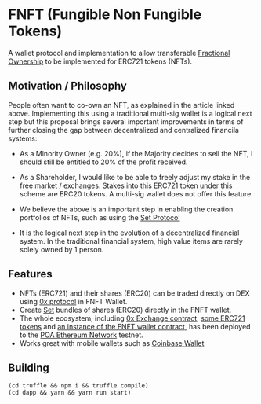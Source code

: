 # FNFT (Fungible Non Fungible Tokens)

A wallet protocol and implementation to allow transferable [Fractional Ownership](https://en.wikipedia.org/wiki/Fractional_ownership) to be implemented for ERC721 tokens (NFTs).

## Motivation / Philosophy

People often want to co-own an NFT, as explained in the article linked above. Implementing this using a traditional multi-sig wallet is a logical next step but this proposal brings several important improvements in terms of further closing the gap between decentralized and centralized financila systems:

- As a Minority Owner (e.g. 20%), if the Majority decides to sell the NFT, I should still be entitled to 20% of the profit received.

- As a Shareholder, I would like to be able to freely adjust my stake in the free market / exchanges. Stakes into this ERC721 token under this scheme are ERC20 tokens. A multi-sig wallet does not offer this feature.

- We believe the above is an important step in enabling the creation portfolios of NFTs, such as using the [Set Protocol](https://setprotocol.com/)

- It is the logical next step in the evolution of a decentralized financial system. In the traditional financial system, high value items are rarely solely owned by 1 person.

## Features

- NFTs (ERC721) and their shares (ERC20) can be traded directly on DEX using [0x protocol](https://0xproject.com/) in FNFT Wallet.
- Create [Set](https://wallet.coinbase.com/) bundles of shares (ERC20) directly in the FNFT wallet.
- The whole ecosystem, including [0x Exchange contract](https://sokol.poaexplorer.com/txid/search/0x5b1986bd6a77fa04d9b964f778e9633639402520a048accabc247eeb67c3d441), [some ERC721 tokens](https://sokol.poaexplorer.com/txid/search/0xc5f156922c3179bf03d45cdddcc2c79a3ef1894bf15dacfd9218f5dde900ebab) and [an instance of the FNFT wallet contract](https://sokol.poaexplorer.com/txid/search/0xc5f156922c3179bf03d45cdddcc2c79a3ef1894bf15dacfd9218f5dde900ebab), has been deployed to the [POA Ethereum Network](https://poa.network/) testnet.
- Works great with mobile wallets such as [Coinbase Wallet](https://wallet.coinbase.com/)

## Building

```
(cd truffle && npm i && truffle compile)
(cd dapp && yarn && yarn run start)
```
